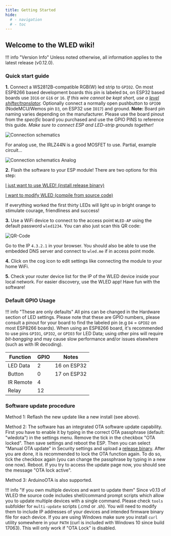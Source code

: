 ```yaml
---
title: Getting Started
hide:
  # - navigation
  # - toc
---
```


## Welcome to the WLED wiki!

!!! info "Version Info"
    Unless noted otherwise, all information applies to the latest release (v0.12.0).

### Quick start guide

**1.** Connect a  WS2812B-compatible RGB(W) led strip to `GPIO2`. On most ESP8266 based development boards this pin is labeled `D4`, on ESP32 based boards use `IO16` or `G16` or `16`. _If this wire cannot be kept short, use a [level shifter/translator](/basics/compatible-hardware#levelshifters)._ Optionally connect a normally open pushbutton to `GPIO0` (NodeMCU/Wemos pin `D3`, on ESP32 use `IO17`) and ground.
**Note:** Board pin naming varies depending on the manufacturer. Please use the board pinout from the _specific_ board you purchased and use the GPIO PINS to reference this guide. _Make sure to connect ESP and LED-strip grounds together!_

![Connection schematics](https://i.ibb.co/gtkLKgp/image.png)

For analog use, the IRLZ44N is a good MOSFET to use. Partial, example circuit...

![Connection schematics Analog](https://i.ibb.co/86vsym1/image.png)

**2.** Flash the software to your ESP module! There are two options for this step:

[I just want to use WLED! (install release binary)](/basics/install-binary)

[I want to modify WLED (compile from source code)](/basics/compiling-wled)

If everything worked the first thirty LEDs will light up in bright orange to stimulate courage, friendliness and success!

**3.** Use a WiFi device to connect to the access point `WLED-AP` using the default password `wled1234`.
You can also just scan this QR code:

![QR-Code](https://i.ibb.co/h2YswXK/WLED-QR-Connect-WB.png)

Go to the IP `4.3.2.1` in your browser. You should also be able to use the embedded DNS server and connect to `wled.me` if in access point mode.

**4.** Click on the cog icon to edit settings like connecting the module to your home WiFi.

**5.** Check your router device list for the IP of the WLED device inside your local network. For easier discovery, use the WLED app! Have fun with the software!

### Default GPIO Usage

!!! info "These are only defaults"
    All pins can be changed in the Hardware section of LED settings. Please note that these are GPIO numbers, please consult a pinout for your board to find the labeled pin (e.g `D4` = `GPIO2` on most ESP8266 boards). When using an ESP8266 board, it's recommended to use pins `GPIO1`, `GPIO2`, or `GPIO3` for LED Data; using other pins will require _bit-bangging_ and may cause slow performance and/or issues elsewhere (such as with IR decoding).

| Function | GPIO | Notes |
|---|---|---|
LED Data | 2 | 16 on ESP32
Button | 0 | 17 on ESP32
IR Remote| 4 |
Relay | 12 |

### Software update procedure

Method 1: Reflash the new update like a new install (see above).

Method 2: The software has an integrated OTA software update capability.
First you have to enable it by typing in the correct OTA passphrase (default: "wledota") in the settings menu.
Remove the tick in the checkbox "OTA locked". Then save settings and reboot the ESP.
Then you can select "Manual OTA update" in Security settings and upload a [release binary](https://github.com/Aircoookie/WLED/releases).
After you are done, it is recommended to lock the OTA function again.
To do so, tick the checkbox again (you can change the passphrase by typing in a new one now). Reboot.
If you try to access the update page now, you should see the message "OTA lock active".

Method 3: ArduinoOTA is also supported.

!!! info "If you own multiple devices and want to update them"
    Since v0.13 of WLED the source code includes shell/command prompt scripts which allow you to update multiple devices with a single command. Please check `tools` subfolder for `multi-update` scripts (.cmd or .sh). You will need to modify them to include IP addresses of your devices and intended firmware binary file for each device. If you are using Windows make sure you install `curl` utility somewhere in your `PATH` (curl is included with Windows 10 since build 17063). This will only work if "OTA Lock" is disabled.
